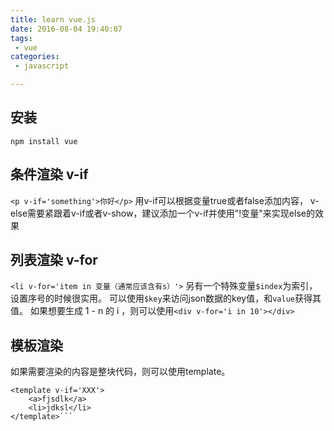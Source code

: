 ```yaml
---
title: learn vue.js
date: 2016-08-04 19:40:07
tags:
 - vue
categories:
 - javascript

---
```


## 安装

```
npm install vue
```

## 条件渲染 v-if
`<p v-if='something'>你好</p>`
用v-if可以根据变量true或者false添加内容，
v-else需要紧跟着v-if或者v-show，建议添加一个v-if并使用"!变量"来实现else的效果

## 列表渲染 v-for
`<li v-for='item in 变量（通常应该含有s）'>`
另有一个特殊变量`$index`为索引，设置序号的时候很实用。
可以使用`$key`来访问json数据的key值，和`value`获得其值。
如果想要生成 1 - n 的 i ，则可以使用`<div v-for='i in 10'></div>`

## 模板渲染
如果需要渲染的内容是整块代码，则可以使用template。
``` 
<template v-if='XXX'>
    <a>fjsdlk</a> 
    <li>jdksl</li>
</template>```

